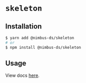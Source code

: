 # `skeleton`

## Installation

```sh
$ yarn add @nimbus-ds/skeleton
# or
$ npm install @nimbus-ds/skeleton
```

## Usage

View docs [here](https://nimbus.nuvemshop.com.br/documentation/atomic-components/skeleton).

